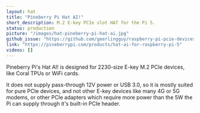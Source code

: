 ```yaml
---
layout: hat
title: "Pineberry Pi Hat AI!"
short_description: M.2 E-key PCIe slot HAT for the Pi 5.
status: production
picture: "/images/hat-pineberry-pi-hat-ai.jpg"
github_issue: "https://github.com/geerlingguy/raspberry-pi-pcie-devices/issues/567"
link: "https://pineberrypi.com/products/hat-ai-for-raspberry-pi-5"
videos: []
---
```

Pineberry Pi's Hat AI! is designed for 2230-size E-key M.2 PCIe devices, like Coral TPUs or WiFi cards.

It does not supply pass-through 12V power or USB 3.0, so it is mostly suited for pure PCIe devices, and not other E-key devices like many 4G or 5G modems, or other PCIe adapters which require more power than the 5W the Pi can supply through it's built-in PCIe header.
